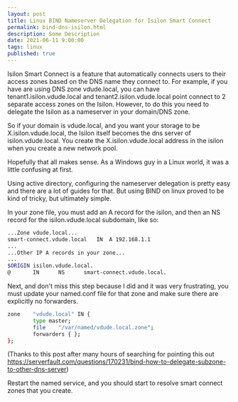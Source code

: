 ```yaml
---
layout: post
title: Linux BIND Nameserver Delegation for Isilon Smart Connect
permalink: bind-dns-isilon.html
description: Some Description
date: 2021-06-11 9:00:00
tags: linux 
published: true
---
```

Isilon Smart Connect is a feature that automatically connects users to their access zones based on the DNS name they connect to.  For example, if you have are using DNS zone vdude.local, you can have tenant1.isilon.vdude.local and tenant2.isilon.vdude.local point connect to 2 separate access zones on the Isilon.  However, to do this you need to delegate the Isilon as a nameserver in your domain/DNS zone.  

So if your domain is vdude.local, and you want your storage to be X.isilon.vdude.local, the Isilon itself becomes the dns server of isilon.vdude.local.  You create the X.isilon.vdude.local address in the isilon when you create a new network pool.

Hopefully that all makes sense.  As a Windows guy in a Linux world, it was a little confusing at first.  

Using active directory, configuring the nameserver delegation is pretty easy and there are a lot of guides for that.  But using BIND on linux proved to be kind of tricky, but ultimately simple.

In your zone file, you must add an A record for the isilon, and then an NS record for the isilon.vdude.local subdomain, like so:

```bash
...Zone vdude.local...
smart-connect.vdude.local   IN  A 192.168.1.1
...
...Other IP A records in your zone...
...
$ORIGIN isilon.vdude.local.
@       IN      NS      smart-connect.vdude.local.
```
Next, and don't miss this step because I did and it was very frustrating, you must update your named.conf file for that zone and make sure there are explicitly no forwarders.

```bash
zone    "vdude.local" IN {
        type master;
        file    "/var/named/vdude.local.zone";
        forwarders { };
};
```
(Thanks to this post after many hours of searching for pointing this out https://serverfault.com/questions/170231/bind-how-to-delegate-subzone-to-other-dns-server)

Restart the named service, and you should start to resolve smart connect zones that you create.  